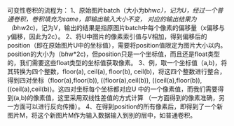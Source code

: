 
可变性卷积的流程为：
1、原始图片batch（大小为b*h*w*c），记为U，经过一个普通卷积，卷积填充为same，即输出输入大小不变，
对应的输出结果为（b*h*w*2c)，记为V，输出的结果是指原图片batch中每个像素的偏移量（x偏移与y偏移，因此为2c）。
2、将U中图片的像素索引值与V相加，得到偏移后的position（即在原始图片U中的坐标值），需要将position值限定为图片大小以内。
position的大小为（b*h*w*2c)，但position只是一个坐标值，而且还是float类型的，我们需要这些float类型的坐标值获取像素。
3、例，取一个坐标值（a,b)，将其转换为四个整数，floor(a), ceil(a), floor(b), ceil(b)，将这四个整数进行整合，
得到四对坐标（floor(a),floor(b)), ((floor(a),ceil(b)), ((ceil(a),floor(b)), ((ceil(a),ceil(b))。这四对坐标每个坐标都对应U
中的一个像素值，而我们需要得到(a,b)的像素值，这里采用双线性差值的方式计算
（一方面得到的像素准确，另一方面可以进行反向传播）。
4、在得到position的所有像素后，即得到了一个新图片M，将这个新图片M作为输入数据输入到别的层中，如普通卷积。